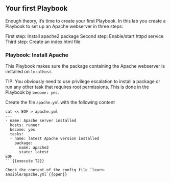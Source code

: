 ## Your first Playbook

Enough theory, it’s time to create your first Playbook. In this lab you create a Playbook to set up an Apache webserver in three steps:

First step: Install apache2 package
Second step: Enable/start httpd service
Third step: Create an index.html file

### Playbook: Install Apache

This Playbook makes sure the package containing the Apache webserver is installed on `localhost`.

TIP: You obviously need to use privilege escalation to install a package or run any other task that requires root permissions. This is done in the Playbook by `become: yes`.

Create the file `apache.yml` with the following content

```
cat << EOF > apache.yml
---
- name: Apache server installed
  hosts: runner
  become: yes
  tasks:
  - name: latest Apache version installed
    package:
      name: apache2
      state: latest
EOF
```{{execute T2}}

Check the content of the config file `learn-ansible/apache.yml`{{open}}

